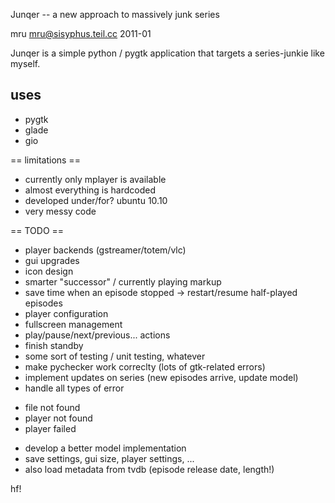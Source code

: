 Junqer -- a new approach to massively junk series

mru <mru@sisyphus.teil.cc>
2011-01


Junqer is a simple python / pygtk application that targets a
series-junkie like myself.

uses
----

  * pygtk
  * glade
  * gio

== limitations ==

  * currently only mplayer is available
  * almost everything is hardcoded
  * developed under/for? ubuntu 10.10
  * very messy code

== TODO ==

  * player backends (gstreamer/totem/vlc)
  * gui upgrades 
  * icon design
  * smarter "successor" / currently playing markup
  * save time when an episode stopped -> restart/resume half-played episodes  
  * player configuration
  * fullscreen management
  * play/pause/next/previous... actions
  * finish standby
  * some sort of testing / unit testing, whatever
  * make pychecker work correclty (lots of gtk-related errors)
  * implement updates on series (new episodes arrive, update model)
  * handle all types of error
   - file not found
   - player not found
   - player failed
  * develop a better model implementation
  * save settings, gui size, player settings, ...
  * also load metadata from tvdb (episode release date, length!)


hf!
